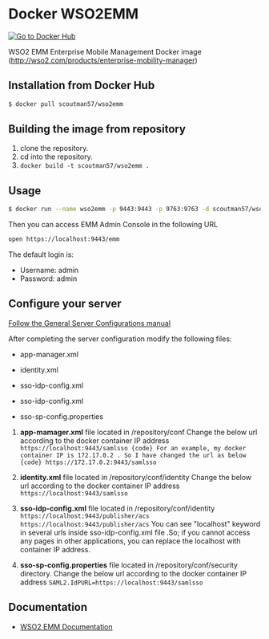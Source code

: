 # Docker WSO2EMM

[![Go to Docker Hub](https://img.shields.io/badge/Docker%20Hub-%E2%86%92-blue.svg)](https://hub.docker.com/r/scoutman57/docker-wso2emm/)

WSO2 EMM Enterprise Mobile Management Docker image
(http://wso2.com/products/enterprise-mobility-manager)

## Installation from Docker Hub

```sh
$ docker pull scoutman57/wso2emm
```

## Building the image from repository
1. clone the repository.
2. cd into the repository.
3. ```docker build -t scoutman57/wso2emm .```

## Usage

```sh
$ docker run --name wso2emm -p 9443:9443 -p 9763:9763 -d scoutman57/wso2emm
```

Then you can access EMM Admin Console in the following URL

```sh
open https://localhost:9443/emm
```
The default login is:
- Username: admin
- Password: admin

## Configure your server

[Follow the General Server Configurations manual](https://tr.im/5dwWr)

After completing the server configuration modify the following files:

+ app-manager.xml

+ identity.xml

+ sso-idp-config.xml

+ sso-idp-config.xml

+ sso-sp-config.properties

1. **app-mamager.xml** file located in /repository/conf
  Change the below url according to the docker container IP address ``` https://localhost:9443/samlsso {code} For an example, my docker container IP is 172.17.0.2 . So I have changed the url as below {code} https://172.17.0.2:9443/samlsso ```

2. **identity.xml** file located in /repository/conf/identity
  Change the below url according to the docker container IP address ``` https://localhost:9443/samlsso ```

3. **sso-idp-config.xml** file located in /repository/conf/identity
  ``` https://localhost:9443/publisher/acs https://localhost:9443/publisher/acs ``` You can see "localhost" keyword in several urls inside sso-idp-config.xml file .So; if you cannot access any pages in other applications, you can replace the localhost with container IP address.

4. **sso-sp-config.properties** file located in /repository/conf/security directory.
  Change the below url according to the docker container IP address ```SAML2.IdPURL=https://localhost:9443/samlsso ```


## Documentation

* [WSO2 EMM Documentation](https://docs.wso2.com/display/EMM201/WSO2+Enterprise+Mobility+Manager)
